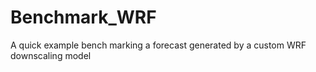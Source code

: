 # Benchmark_WRF
A quick example bench marking a forecast generated by a custom WRF downscaling model
